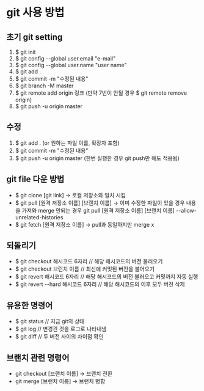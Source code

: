 # git 사용 방법

## 초기 git setting
1. $ git init
2. $ git config --global user.email "e-mail"
3. $ git config --global user.name "user name"
4. $ git add .
5. $ git commit -m "수정된 내용"
6. $ git branch -M master
7. $ git remote add origin 링크
(만약 7번이 안될 경우 $ git remote remove origin)
8. $ git push -u origin master

## 수정
1. $ git add . (or 원하는 파일 이름, 확장자 포함)
2. $ git commit -m "수정된 내용"
3. $ git push -u origin master (한번 실행한 경우 git push만 해도 적용됨)

## git file 다운 방법
* $ git clone [git link]                      -> 로컬 저장소와 일치 시킴
* $ git pull [원격 저장소 이름] [브랜치 이름] -> 이미 수정한 파일이 있을 경우 내용을 가져와 merge
안되는 경우 git pull [원격 저장소 이름] [브랜치 이름] --allow-unrelated-histories
* $ git fetch [원격 저장소 이름]              -> pull과 동일하지만 merge x

## 되돌리기
* $ git checkout 해시코드 6자리      // 해당 해시코드의 버전 불러오기
* $ git checkout 브런치 이름         // 최신에 커밋된 버전을 불어오기
* $ git revert 해시코드 6자리        // 해당 해시코드의 버전 불러오고 커밋까지 자동 실행
* $ git revert --hard 해시코드 6자리 // 해당 해시코드의 이후 모두 버전 삭제

## 유용한 명령어
* $ git status                       // 지금 git의 상태
* $ git log                          // 변경괸 것을 로그로 나타내냄
* $ git diff                         // 두 버전 사이의 차이점 확인


## 브랜치 관련 명령어
* git checkout [브랜치 이름] ->      브랜치 전환
* git merge [브랜치 이름]    ->      브랜치 병합